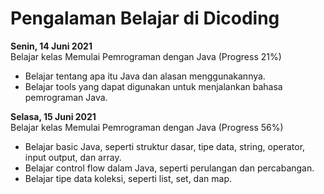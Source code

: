 # Pengalaman Belajar di Dicoding

**Senin, 14 Juni 2021**<br>
Belajar kelas Memulai Pemrograman dengan Java (Progress 21%)
* Belajar tentang apa itu Java dan alasan menggunakannya.
* Belajar tools yang dapat digunakan untuk menjalankan bahasa pemrograman Java.

**Selasa, 15 Juni 2021**<br>
Belajar kelas Memulai Pemrograman dengan Java (Progress 56%)
* Belajar basic Java, seperti struktur dasar, tipe data, string, operator, input output, dan array.
* Belajar control flow dalam Java, seperti perulangan dan percabangan.
* Belajar tipe data koleksi, seperti list, set, dan map.
